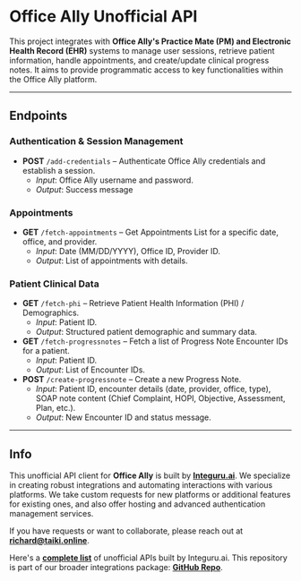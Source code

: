 # **Office Ally Unofficial API**

This project integrates with **Office Ally's Practice Mate (PM) and Electronic Health Record (EHR)** systems to manage user sessions, retrieve patient information, handle appointments, and create/update clinical progress notes. It aims to provide programmatic access to key functionalities within the Office Ally platform.

---

## **Endpoints**

### **Authentication & Session Management**

- **POST** `/add-credentials` – Authenticate Office Ally credentials and establish a session.
  - _Input_: Office Ally username and password.
  - _Output_: Success message

### **Appointments**

- **GET** `/fetch-appointments` – Get Appointments List for a specific date, office, and provider.
  - _Input_: Date (MM/DD/YYYY), Office ID, Provider ID.
  - _Output_: List of appointments with details.

### **Patient Clinical Data**

- **GET** `/fetch-phi` – Retrieve Patient Health Information (PHI) / Demographics.
  - _Input_: Patient ID.
  - _Output_: Structured patient demographic and summary data.
- **GET** `/fetch-progressnotes` – Fetch a list of Progress Note Encounter IDs for a patient.
  - _Input_: Patient ID.
  - _Output_: List of Encounter IDs.
- **POST** `/create-progressnote` – Create a new Progress Note.
  - _Input_: Patient ID, encounter details (date, provider, office, type), SOAP note content (Chief Complaint, HOPI, Objective, Assessment, Plan, etc.).
  - _Output_: New Encounter ID and status message.

---

## **Info**

This unofficial API client for **Office Ally** is built by **[Integuru.ai](https://integuru.ai/)**. We specialize in creating robust integrations and automating interactions with various platforms. We take custom requests for new platforms or additional features for existing ones, and also offer hosting and advanced authentication management services.

If you have requests or want to collaborate, please reach out at **richard@taiki.online**.

Here's a **[complete list](https://github.com/Integuru-AI/APIs-by-Integuru)** of unofficial APIs built by Integuru.ai.
This repository is part of our broader integrations package: **[GitHub Repo](https://github.com/Integuru-AI/Integrations)**.
